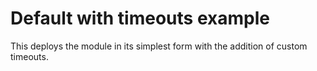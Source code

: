 # Default with timeouts example

This deploys the module in its simplest form with the addition of custom timeouts.
